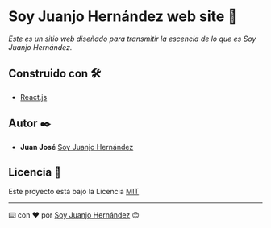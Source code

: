 # Soy Juanjo Hernández web site 🎨

_Este es un sitio web diseñado para transmitir la escencia de lo que es Soy Juanjo Hernández._

## Construido con 🛠️

* [React.js](https://github.com/facebook/react/) 

## Autor ✒️

* **Juan José**  [Soy Juanjo Hernández](https://github.com/soyjuanjohernandez)

## Licencia 📄

Este proyecto está bajo la Licencia [MIT](https://opensource.org/licenses/MIT)


---
⌨️ con ❤️ por [Soy Juanjo Hernández](https://github.com/soyjuanjohernandez) 😊
